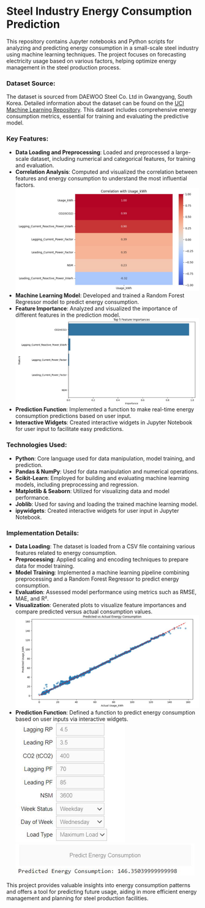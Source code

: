 # Steel Industry Energy Consumption Prediction

This repository contains Jupyter notebooks and Python scripts for analyzing and predicting energy consumption in a small-scale steel industry using machine learning techniques. The project focuses on forecasting electricity usage based on various factors, helping optimize energy management in the steel production process.

### Dataset Source:

The dataset is sourced from DAEWOO Steel Co. Ltd in Gwangyang, South Korea. Detailed information about the dataset can be found on the [UCI Machine Learning Repository](https://archive.ics.uci.edu/dataset/851/steel+industry+energy+consumption). This dataset includes comprehensive energy consumption metrics, essential for training and evaluating the predictive model.

### Key Features:

- **Data Loading and Preprocessing**: Loaded and preprocessed a large-scale dataset, including numerical and categorical features, for training and evaluation.
- **Correlation Analysis**: Computed and visualized the correlation between features and energy consumption to understand the most influential factors.
  ![Correlation](https://github.com/AashishSaini16/Steel-Industry-Energy-Consumption-Prediction/blob/main/Correlation.JPG)
- **Machine Learning Model**: Developed and trained a Random Forest Regressor model to predict energy consumption.
- **Feature Importance**: Analyzed and visualized the importance of different features in the prediction model.
  ![Features_Importance](https://github.com/AashishSaini16/Steel-Industry-Energy-Consumption-Prediction/blob/main/Feature_Importance.JPG)
- **Prediction Function**: Implemented a function to make real-time energy consumption predictions based on user input.
- **Interactive Widgets**: Created interactive widgets in Jupyter Notebook for user input to facilitate easy predictions.

### Technologies Used:

- **Python**: Core language used for data manipulation, model training, and prediction.
- **Pandas & NumPy**: Used for data manipulation and numerical operations.
- **Scikit-Learn**: Employed for building and evaluating machine learning models, including preprocessing and regression.
- **Matplotlib & Seaborn**: Utilized for visualizing data and model performance.
- **Joblib**: Used for saving and loading the trained machine learning model.
- **ipywidgets**: Created interactive widgets for user input in Jupyter Notebook.

### Implementation Details:

- **Data Loading**: The dataset is loaded from a CSV file containing various features related to energy consumption.
- **Preprocessing**: Applied scaling and encoding techniques to prepare data for model training.
- **Model Training**: Implemented a machine learning pipeline combining preprocessing and a Random Forest Regressor to predict energy consumption.
- **Evaluation**: Assessed model performance using metrics such as RMSE, MAE, and R².
- **Visualization**: Generated plots to visualize feature importances and compare predicted versus actual consumption values.
  ![Actual_vs_Prediction](https://github.com/AashishSaini16/Steel-Industry-Energy-Consumption-Prediction/blob/main/Actual_VS_Prediction.JPG)
- **Prediction Function**: Defined a function to predict energy consumption based on user inputs via interactive widgets.
  ![User_Input_Widget](https://github.com/AashishSaini16/Steel-Industry-Energy-Consumption-Prediction/blob/main/User_Input_Widget.JPG)
  ![Output](https://github.com/AashishSaini16/Steel-Industry-Energy-Consumption-Prediction/blob/main/Output.JPG)

This project provides valuable insights into energy consumption patterns and offers a tool for predicting future usage, aiding in more efficient energy management and planning for steel production facilities.
